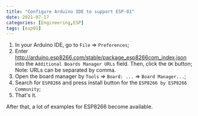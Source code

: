 ```yaml
---
title: "Configure Arduino IDE to support ESP-01"
date: 2021-07-17
categories: [Engineering,ESP]
tags: [esp01]
---
```


1. In your Arduino IDE, go to `File` => `Preferences`;
2. Enter http://arduino.esp8266.com/stable/package_esp8266com_index.json into the `Additional Boards Manager URLs` field. Then, click the `OK` button;
Note: URLs can be separated by comma.
3. Open the board manager by `Tools` => `Board: ...` => `Board Manager...`;
4. Search for `ESP8266` and press install button for the `ESP8266 by ESP8266 Community`;
5. That's it.

After that, a lot of examples for ESP8266 become available.
